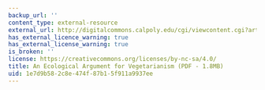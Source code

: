 ```yaml
---
backup_url: ''
content_type: external-resource
external_url: http://digitalcommons.calpoly.edu/cgi/viewcontent.cgi?article=1207&context=ethicsandanimals
has_external_licence_warning: true
has_external_license_warning: true
is_broken: ''
license: https://creativecommons.org/licenses/by-nc-sa/4.0/
title: An Ecological Argument for Vegetarianism (PDF - 1.8MB)
uid: 1e7d9b58-2c8e-474f-87b1-5f911a9937ee
---
```


